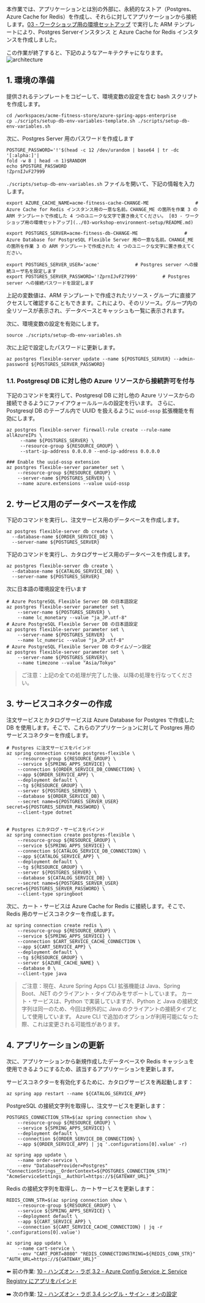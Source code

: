 本作業では、アプリケーションとは別の外部に、永続的なストア（Postgres、Azure Cache for Redis）を作成し、それらに対してアプリケーションから接続します。[03 - ワークショップ用の環境セットアップ](../03-workshop-environment-setup/acmedeploy.json) で実行した ARM テンプレートにより、Postgres Serverインスタンス と Azure Cache for Redis インスタンスを作成しました。

この作業が終了すると、下記のようなアーキテクチャになります。
![architecture](images/postgres-redis.png) 

## 1. 環境の準備

提供されるテンプレートをコピーして、環境変数の設定を含む bash スクリプトを作成します。

```shell
cd /workspaces/acme-fitness-store/azure-spring-apps-enterprise
cp ./scripts/setup-db-env-variables-template.sh ./scripts/setup-db-env-variables.sh
```

次に、Postgres Server 用のパスワードを作成します

```
POSTGRE_PASSWORD='!'$(head -c 12 /dev/urandom | base64 | tr -dc '[:alpha:]'| 
fold -w 8 | head -n 1)$RANDOM
echo $POSTGRE_PASSWORD
!ZprnIJvF27999
```

`./scripts/setup-db-env-variables.sh` ファイルを開いて、下記の情報を入力します。

```shell
export AZURE_CACHE_NAME=acme-fitness-cache-CHANGE-ME                 # Azure Cache for Redis インスタンス用の一意な名前。CHANGE_ME の箇所を作業 3 の ARM テンプレートで作成した 4 つのユニークな文字で置き換えてください。 [03 - ワークショップ用の環境セットアップ](../03-workshop-environment-setup/README.md)           

export POSTGRES_SERVER=acme-fitness-db-CHANGE-ME                 # Azure Database for PostgreSQL Flexible Server 用の一意な名前。CHANGE_ME の箇所を作業 3 の ARM テンプレートで作成された 4 つのユニークな文字に置き換えてください。

export POSTGRES_SERVER_USER='acme'             # Postgres server への接続ユーザ名を設定します
export POSTGRES_SERVER_PASSWORD='!ZprnIJvF27999'         # Postgres server への接続パスワードを設定します
```

上記の変数値は、ARM テンプレートで作成されたリソース・グループに直接アクセスして確認することもできます。これにより、そのリソース。グループ内の全リソースが表示され、データベースとキャッシュも一覧に表示されます。

次に、環境変数の設定を有効にします。

```shell
source ./scripts/setup-db-env-variables.sh
```

次に上記で設定したパスワードに更新します。

```shell
az postgres flexible-server update --name ${POSTGRES_SERVER} --admin-password ${POSTGRES_SERVER_PASSWORD}
```

### 1.1. Postgresql DB に対し他の Azure リソースから接続許可を付与

下記のコマンドを実行して、Postgresql DB に対し他の Azure リソースからの接続できるようにファイアウォールルールの設定を行います。
さらに、Postgresql DB のテーブル内で UUID を扱えるように `uuid-ossp` 拡張機能を有効にします。

```shell
az postgres flexible-server firewall-rule create --rule-name allAzureIPs \
     --name ${POSTGRES_SERVER} \
     --resource-group ${RESOURCE_GROUP} \
     --start-ip-address 0.0.0.0 --end-ip-address 0.0.0.0
     
### Enable the uuid-ossp extension
az postgres flexible-server parameter set \
    --resource-group ${RESOURCE_GROUP} \
    --server-name ${POSTGRES_SERVER} \
    --name azure.extensions --value uuid-ossp
```

## 2. サービス用のデータベースを作成

下記のコマンドを実行し、注文サービス用のデータベースを作成します。

```shell
az postgres flexible-server db create \
  --database-name ${ORDER_SERVICE_DB} \
  --server-name ${POSTGRES_SERVER}
```

下記のコマンドを実行し、カタログサービス用のデータベースを作成します。

```shell
az postgres flexible-server db create \
  --database-name ${CATALOG_SERVICE_DB} \
  --server-name ${POSTGRES_SERVER}
```

次に日本語の環境設定を行います

```shell
# Azure PostgreSQL Flexible Server DB の日本語設定    
az postgres flexible-server parameter set \
    --server-name ${POSTGRES_SERVER} \
    --name lc_monetary --value "ja_JP.utf-8"
# Azure PostgreSQL Flexible Server DB の日本語設定    
az postgres flexible-server parameter set \
    --server-name ${POSTGRES_SERVER}  \
    --name lc_numeric --value "ja_JP.utf-8"
# Azure PostgreSQL Flexible Server DB のタイムゾーン設定    
az postgres flexible-server parameter set \
    --server-name ${POSTGRES_SERVER}\
    --name timezone --value "Asia/Tokyo"  
```

> ご注意：上記の全ての処理が完了した後、以降の処理を行なってください。

## 3. サービスコネクターの作成

注文サービスとカタログサービスは Azure Database for Postgres で作成した DB を使用します。そこで、これらのアプリケーションに対して Postgres 用のサービスコネクターを作成します。

```shell
# Postgres に注文サービスをバインド
az spring connection create postgres-flexible \
    --resource-group ${RESOURCE_GROUP} \
    --service ${SPRING_APPS_SERVICE} \
    --connection ${ORDER_SERVICE_DB_CONNECTION} \
    --app ${ORDER_SERVICE_APP} \
    --deployment default \
    --tg ${RESOURCE_GROUP} \
    --server ${POSTGRES_SERVER} \
    --database ${ORDER_SERVICE_DB} \
    --secret name=${POSTGRES_SERVER_USER} secret=${POSTGRES_SERVER_PASSWORD} \
    --client-type dotnet
    

# Postgres にカタログ・サービスをバインド
az spring connection create postgres-flexible \
    --resource-group ${RESOURCE_GROUP} \
    --service ${SPRING_APPS_SERVICE} \
    --connection ${CATALOG_SERVICE_DB_CONNECTION} \
    --app ${CATALOG_SERVICE_APP} \
    --deployment default \
    --tg ${RESOURCE_GROUP} \
    --server ${POSTGRES_SERVER} \
    --database ${CATALOG_SERVICE_DB} \
    --secret name=${POSTGRES_SERVER_USER} secret=${POSTGRES_SERVER_PASSWORD} \
    --client-type springboot
```

次に、カート・サービスは Azure Cache for Redis に接続します。そこで、Redis 用のサービスコネクターを作成します。

```shell
az spring connection create redis \
    --resource-group ${RESOURCE_GROUP} \
    --service ${SPRING_APPS_SERVICE} \
    --connection $CART_SERVICE_CACHE_CONNECTION \
    --app ${CART_SERVICE_APP} \
    --deployment default \
    --tg ${RESOURCE_GROUP} \
    --server ${AZURE_CACHE_NAME} \
    --database 0 \
    --client-type java 
```

> ご注意：現在、Azure Spring Apps CLI 拡張機能は Java、Spring Boot、.NET のクライアント・タイプのみをサポートしています。
> カート・サービスは、Python で実装していますが、Python と Java の接続文字列は同一のため、今回は例外的に Java のクライアントの接続タイプとして使用しています。
> Azure CLI で追加のオプションが利用可能になった際、これは変更される可能性があります。

## 4. アプリケーションの更新

次に、アプリケーションから新規作成したデータベースや Redis キャッシュを使用できるようにするため、該当するアプリケーションを更新します。

サービスコネクターを有効化するために、カタログサービスを再起動します：

```shell
az spring app restart --name ${CATALOG_SERVICE_APP}
```

PostgreSQL の接続文字列を取得し、注文サービスを更新します：

```shell
POSTGRES_CONNECTION_STR=$(az spring connection show \
    --resource-group ${RESOURCE_GROUP} \
    --service ${SPRING_APPS_SERVICE} \
    --deployment default \
    --connection ${ORDER_SERVICE_DB_CONNECTION} \
    --app ${ORDER_SERVICE_APP} | jq '.configurations[0].value' -r)

az spring app update \
    --name order-service \
    --env "DatabaseProvider=Postgres" "ConnectionStrings__OrderContext=${POSTGRES_CONNECTION_STR}" "AcmeServiceSettings__AuthUrl=https://${GATEWAY_URL}"
```

Redis の接続文字列を取得し、カートサービスを更新します：

```shell
REDIS_CONN_STR=$(az spring connection show \
    --resource-group ${RESOURCE_GROUP} \
    --service ${SPRING_APPS_SERVICE} \
    --deployment default \
    --app ${CART_SERVICE_APP} \
    --connection ${CART_SERVICE_CACHE_CONNECTION} | jq -r '.configurations[0].value')

az spring app update \
    --name cart-service \
    --env "CART_PORT=8080" "REDIS_CONNECTIONSTRING=${REDIS_CONN_STR}" "AUTH_URL=https://${GATEWAY_URL}"
```

⬅️ 前の作業: [10 - ハンズオン・ラボ 3.2 - Azure Config Service と Service Registry にアプリをバインド](../10-hol-3.2-bind-apps-to-acs-service-reg/README.md)

➡️ 次の作業: [12 - ハンズオン・ラボ 3.4 シングル・サイン・オンの設定](../12-hol-3.4-configure-single-signon/README.md)
